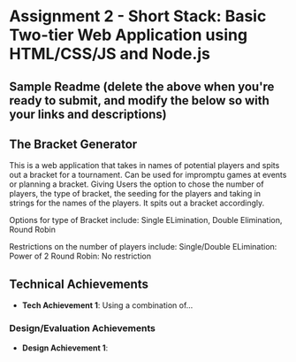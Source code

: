 Assignment 2 - Short Stack: Basic Two-tier Web Application using HTML/CSS/JS and Node.js  
===

Sample Readme (delete the above when you're ready to submit, and modify the below so with your links and descriptions)
---

## The Bracket Generator
This is a web application that takes in names of potential players and spits out a bracket for a tournament. Can be used for impromptu games at events or planning a bracket.
Giving Users the option to chose the number of players, the type of bracket, the seeding for the players and taking in strings for the names of the players. It spits out a bracket accordingly.

Options for type of Bracket include:
Single ELimination, Double Elimination, Round Robin

Restrictions on the number of players include: 
Single/Double ELimination: Power of 2
Round Robin: No restriction

## Technical Achievements
- **Tech Achievement 1**: Using a combination of...

### Design/Evaluation Achievements
- **Design Achievement 1**: 
